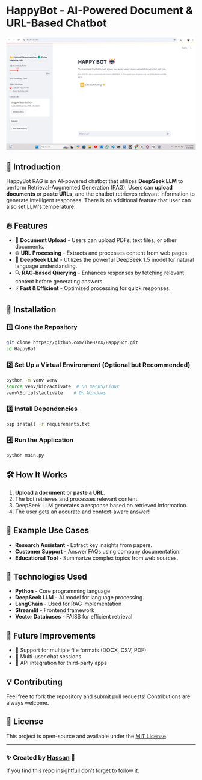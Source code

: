 # HappyBot - AI-Powered Document & URL-Based Chatbot

![Project Interface](https://github.com/TheHsnX/HappyBot/blob/main/Screenshot%202025-02-23%20201103.png)  


## 🚀 Introduction
HappyBot RAG is an AI-powered chatbot that utilizes **DeepSeek LLM** to perform Retrieval-Augmented Generation (RAG). Users can **upload documents** or **paste URLs**, and the chatbot retrieves relevant information to generate intelligent responses. There is an additional feature that user can also set LLM's temperature.

## 🔥 Features
- 📄 **Document Upload** - Users can upload PDFs, text files, or other documents.
- 🌐 **URL Processing** - Extracts and processes content from web pages.
- 🧠 **DeepSeek LLM** - Utilizes the powerful DeepSeek 1.5 model for natural language understanding.
- 🔍 **RAG-based Querying** - Enhances responses by fetching relevant content before generating answers.
- ⚡ **Fast & Efficient** - Optimized processing for quick responses.

## 📂 Installation
### 1️⃣ Clone the Repository
```bash
git clone https://github.com/TheHsnX/HappyBot.git
cd HappyBot
```

### 2️⃣ Set Up a Virtual Environment (Optional but Recommended)
```bash
python -m venv venv
source venv/bin/activate  # On macOS/Linux
venv\Scripts\activate    # On Windows
```

### 3️⃣ Install Dependencies
```bash
pip install -r requirements.txt
```

### 4️⃣ Run the Application
```bash
python main.py
```

## 🛠️ How It Works
1. **Upload a document** or **paste a URL**.
2. The bot retrieves and processes relevant content.
3. DeepSeek LLM generates a response based on retrieved information.
4. The user gets an accurate and context-aware answer!

## 🎯 Example Use Cases
- **Research Assistant** - Extract key insights from papers.
- **Customer Support** - Answer FAQs using company documentation.
- **Educational Tool** - Summarize complex topics from web sources.

## 🤖 Technologies Used
- **Python** - Core programming language
- **DeepSeek LLM** - AI model for language processing
- **LangChain** - Used for RAG implementation
- **Streamlit** - Frontend framework 
- **Vector Databases** - FAISS for efficient retrieval

## 📌 Future Improvements
- 🔹 Support for multiple file formats (DOCX, CSV, PDF)
- 🔹 Multi-user chat sessions
- 🔹 API integration for third-party apps

## 💡 Contributing
Feel free to fork the repository and submit pull requests! Contributions are always welcome.

## 📜 License
This project is open-source and available under the [MIT License](LICENSE).

---
### ✨ Created by [Hassan](https://github.com/TheHsnX) 🚀
If you find this repo insightfull don't forget to follow it.

